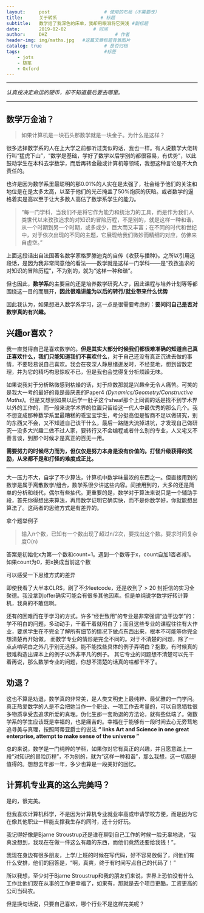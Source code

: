 ```yaml
---
layout:     post   				    # 使用的布局（不需要改）
title:      关于转系				# 标题 
subtitle:   数学给了我深色的床单，我却用眼泪将它哭浅 #副标题
date:       2019-02-02			# 时间
author:     DHZ 						# 作者
header-img: img/maths.jpg 	#这篇文章标题背景图片
catalog: true 						# 是否归档
tags:								#标签
    - jots
    - 随笔
    - Oxford
---
```


___

*认真投决定命运的硬币，却不知道最后要去哪里。*

___



## 数学万金油？

> 如果计算机是一块石头那数学就是一块金子。为什么是这样？

很多选择数学系的人在上大学之前都听过类似的话，我也一样。有人说数学大佬转行叫“猛虎下山”，“数学是基础，学好了数学以后学别的都很容易，有优势”，以此鼓动学生在本科去学数学，而后再转金融或计算机等领域，我想这种言论是不大负责任的。

也许是因为数学系里最聪明的那0.01%的人实在是太强了，社会给予他们的关注和地位是在是太多太高，以至于他们的光芒掩盖了50%炮灰的灰暗。或者数学的逼格着实是高以至于让大多数人高估了数学系学生的能力。

> “每一门学科，当我们不是将它作为能力和统治力的工具，而是作为我们人类世代以来孜孜追求的对知识的冒险历程，不是别的，就是这样一种和谐，从一个时期到另一个时期，或多或少，巨大而又丰富；在不同的时代和世纪中，对于依次出现的不同的主题，它展现给我们微妙而精细的对应，仿佛来自虚空。”

上面这段话出自法国著名数学家格罗滕迪克的自传《收获与播种》。之所以引用这段话，是因为我非常同意他的看法——数学就是这样一门学科——是“孜孜追求的对知识的冒险历程”，不为别的，就为“这样一种和谐”。

但也因此，**数学系**的主要目的还是培养数学研究人才，因此课程与培养计划等等都围绕这一目的而展开，**因此很难讲能为以后的转行/就业带来什么优势**

因此我认为，如果想进入数学系学习，这一点是很需要考虑的：**要问问自己是否对数学真的有兴趣。**

## 兴趣or喜欢？

我一直觉得自己是喜欢数学的。**但是其实大部分时候我们都很难准确的知道自己真正喜欢什么，我们只能知道我们不喜欢什么**，对于自己还没有真正沉进去做的事情，不要轻易说自己喜欢。我会在夜深人静思绪迸发时，不经意地，想到留数定理，并为它的精巧构思惊叹不已，但是我也会觉得复分析烦躁无味。

如果说我对于分析略微感到枯燥的话，对于应数那就是兴趣全无令人痛苦。可笑的是我大一考的最好的竟是最厌恶的Paper4 *(Dynamics/Geometry/Constructive Maths)*。但是又想到如果以后学一肚子这个sheaf那个上同调的话是找不到学术界以外的工作的，而一般来说学术界的位置只留给这一代人中最优秀的那么几个。我不想变成那种数学系里最糟糕的乖宝宝学生，考分挺高但是智商不足以做研究，别的东西又不会，又不知道自己该干什么，最后一路随大流掉进坑，才发现自己做研究一没多大兴趣二做不过人家，要转行又不会编程或者什么别的专业，人又宅又不善言谈，到那个时候才是真正的百无一用。

**需要努力的时候尽力而为，但仅仅是努力本身是没有价值的。打怪升级获得的奖励，从来都不是和打怪的难度成正比。**



___

大一压力不大，自学了不少算法，计算机中数学味最浓的东西之一。但直接用到的数学是属于离散数学/组合，数学系很少讲这些内容。间接用到的，大多的还是简单的分析和线代，偶尔有些抽代。更重要的是，数学对于算法来说只是一个辅助手段，首先你得想出来算法，再用数学证明它确实快，而不是你数学好，你就能想出算法了。这两者的思维方式是有差异的。

拿个题举例子

> 输入n个数，已知有一个数出现了超过n/2次，要找出这个数。要求时间复杂度O(n)

答案是初始化x为第一个数和count=1。遇到一个数等于x，count自加1否者减1。如果count为0，把x换成当前这个数

可以感受一下思维方式的差异

即使我看了大半本CLRS，刷了不少leetcode，还是收到了  > 20 封拒信的实习全聚德。我没拿到offer确实可能会有很多其他因素。但是单纯说学数学好转计算机，我真的不敢信啊。

还有的困难而在于学习的方式。许多“经世致用”的专业是非常强调“边干边学”的：学不明白的问题，多动动手，干着干着就明白了；而且这些专业的课程往往有大作业，要求学生在不完全了解所有细节的情况下做点东西出来，根本不可能等你完全想清楚再开始做。
而数学专业的情形是完全不同的。对于不清楚的问题，除了一点点啃明白之外几乎别无选择。能不能找些具体的例子弄明白？抱歉，有时候真的很难构造出课本上的例子以外非平凡的例子。
其它专业的问题想不清楚可以先干着再说，那么数学专业的问题，你想不清楚的话真的啥都干不了。

## 劝退？

这也不算是劝退，数学真的非常美，是人类文明史上最纯粹、最优雅的一门学问。真正热爱数学的人是不会把她当作一个职业、一项工作去考量的，可以自愿牺牲很多物质享受去追求所爱的真理。伪化生那一套劝退的方法论，就有些低端了。做数学系的学生应该既是幸福的，也是痛苦的。幸福在于能够有一段时间去心无旁骛地追寻美与真理，按照阿蒂亚爵士的说法 **“ links Art and Science in one great enterprise, attempt to make sense of the universe ”**    

总的来说，数学是一门纯粹的学科，如果你对它有真正的兴趣，并且愿意踏上一段“对知识的冒险历程”，不为别的，就为“这样一种和谐”，那么我想，这一切都是值得的。想想去年那一年，多少也算是一段美好的回忆。

## 计算机专业真的这么完美吗？

是的，很完美。

但我喜欢计算机科学，不是因为计算机专业就业率高或申请学校方便，而是因为它在像其他职业一样能支撑我生存的同时，还十分好玩。

我记得好像是Bjarne Stroustrup还是谁在聊到自己工作的时候一脸无辜地说，“我真没想到，我现在在做一件这么有趣的东西，而他们竟然还要给我钱！”。

我现在身边有很多朋友，上学/上班的时候在写代码，好不容易放假了，问他们有什么安排，他们的回答是，“啊，真爽，终于有时间写点自己的代码了！”

所以我想，至少对于Bjarne Stroustrup和我的朋友们来说，世界上恐怕没有什么工作比他们现在从事的工作更幸福了，如果有，那就是去个项目更酷，工资更高的公司当码农。

但是换句话说，只要自己喜欢，哪个行业不是这样完美呢？

  
